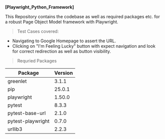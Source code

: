 __[Playwright_Python_Framework]__

This Repository contains the codebase as well as required packages etc. for a robust Page Object Model framework with Playwright.
> Test Cases covered:
- Navigating to Google Homepage to assert the URL.
- Clicking on "I'm Feeling Lucky" button with expect navigation and look for correct redirection as well as button visibility.

> Requried Packages

| Package            | Version   |
|--------------------|-----------|
| greenlet           | 3.1.1     |
| pip                | 25.0.1    |
| playwright         | 1.50.0    |
| pytest             | 8.3.3     |
| pytest-base-url    | 2.1.0     |
| pytest-playwright  | 0.7.0     |
| urllib3            | 2.2.3     |